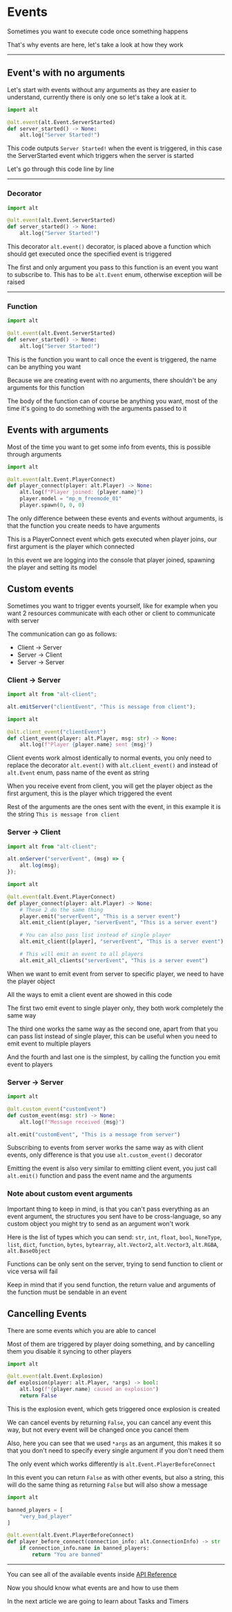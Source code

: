 # Events

Sometimes you want to execute code once something happens

That's why events are here, let's take a look at how they work

---

## Event's with no arguments

Let's start with events without any arguments as they are easier to understand, currently there is only one so let's take a look at it.

```py
import alt

@alt.event(alt.Event.ServerStarted)
def server_started() -> None:
    alt.log("Server Started!")
```

This code outputs `Server Started!` when the event is triggered, in this case the ServerStarted event which triggers when the server is started

Let's go through this code line by line

---

### Decorator
```py hl_lines="3"
import alt

@alt.event(alt.Event.ServerStarted)
def server_started() -> None:
    alt.log("Server Started!")
```

This decorator `alt.event()` decorator, is placed above a function which should get executed once the specified event is triggered

The first and only argument you pass to this function is an event you want to subscribe to. This has to be `alt.Event` enum, otherwise exception will be raised

---

### Function
```py hl_lines="4 5"
import alt

@alt.event(alt.Event.ServerStarted)
def server_started() -> None:
    alt.log("Server Started!")
```

This is the function you want to call once the event is triggered, the name can be anything you want

Because we are creating event with no arguments, there shouldn't be any arguments for this function

The body of the function can of course be anything you want, most of the time it's going to do something with the arguments passed to it

## Events with arguments

Most of the time you want to get some info from events, this is possible through arguments

```py
import alt

@alt.event(alt.Event.PlayerConnect)
def player_connect(player: alt.Player) -> None:
    alt.log(f"Player joined: {player.name}")
    player.model = "mp_m_freemode_01"
    player.spawn(0, 0, 0)
```

The only difference between these events and events without arguments, is that the function you create needs to have arguments

This is a PlayerConnect event which gets executed when player joins, our first argument is the player which connected

In this event we are logging into the console that player joined, spawning the player and setting its model

## Custom events

Sometimes you want to trigger events yourself, like for example when you want 2 resources communicate with each other or client to communicate with server

The communication can go as follows:

- Client -> Server
- Server -> Client
- Server -> Server

### Client -> Server

```js title="client.js"
import alt from "alt-client";

alt.emitServer("clientEvent", "This is message from client");
```

```py title="server.py"
import alt

@alt.client_event("clientEvent")
def client_event(player: alt.Player, msg: str) -> None:
    alt.log(f"Player {player.name} sent {msg}")
```

Client events work almost identically to normal events, you only need to replace the decorator `alt.event()` with `alt.client_event()` and instead of `alt.Event` enum, pass name of the event as string

When you receive event from client, you will get the player object as the first argument, this is the player which triggered the event

Rest of the arguments are the ones sent with the event, in this example it is the string `This is message from client`

### Server -> Client

```js title="client.js"
import alt from "alt-client";

alt.onServer("serverEvent", (msg) => {
    alt.log(msg);
});
```

```py title="server.py"
import alt

@alt.event(alt.Event.PlayerConnect)
def player_connect(player: alt.Player) -> None:
    # These 2 do the same thing
    player.emit("serverEvent", "This is a server event")
    alt.emit_client(player, "serverEvent", "This is a server event")

    # You can also pass list instead of single player
    alt.emit_client([player], "serverEvent", "This is a server event")

    # This will emit an event to all players
    alt.emit_all_clients("serverEvent", "This is a server event")
```

When we want to emit event from server to specific player, we need to have the player object

All the ways to emit a client event are showed in this code

The first two emit event to single player only, they both work completely the same way

The third one works the same way as the second one, apart from that you can pass list instead of single player, this can be useful when you need to emit event to multiple players

And the fourth and last one is the simplest, by calling the function you emit event to players

### Server -> Server

```py
import alt

@alt.custom_event("customEvent")
def custom_event(msg: str) -> None:
    alt.log(f"Message received {msg}")

alt.emit("customEvent", "This is a message from server")
```

Subscribing to events from server works the same way as with client events, only difference is that you use `alt.custom_event()` decorator

Emitting the event is also very similar to emitting client event, you just call `alt.emit()` function and pass the event name and the arguments

### Note about custom event arguments

Important thing to keep in mind, is that you can't pass everything as an event argument, the structures you sent have to be cross-language, so any custom object you might try to send as an argument won't work

Here is the list of types which you can send: `str`, `int`, `float`, `bool`, `NoneType`, `list`, `dict`, `function`, `bytes`, `bytearray`, `alt.Vector2`, `alt.Vector3`, `alt.RGBA`, `alt.BaseObject`

Functions can be only sent on the server, trying to send function to client or vice versa will fail

Keep in mind that if you send function, the return value and arguments of the function must be sendable in an event

## Cancelling Events

There are some events which you are able to cancel

Most of them are triggered by player doing something, and by cancelling them you disable it syncing to other players

```py
import alt

@alt.event(alt.Event.Explosion)
def explosion(player: alt.Player, *args) -> bool:
    alt.log(f"{player.name} caused an explosion")
    return False
```

This is the explosion event, which gets triggered once explosion is created

We can cancel events by returning `False`, you can cancel any event this way, but not every event will be changed once you cancel them

Also, here you can see that we used `*args` as an argument, this makes it so that you don't need to specify every single argument if you don't need them


The only event which works differently is `alt.Event.PlayerBeforeConnect`

In this event you can return `False` as with other events, but also a string, this will do the same thing as returning `False` but will also show a message

```py
import alt

banned_players = [
    "very_bad_player"
]

@alt.event(alt.Event.PlayerBeforeConnect)
def player_before_connect(connection_info: alt.ConnectionInfo) -> str | None:
    if connection_info.name in banned_players:
        return "You are banned"
```

---

You can see all of the available events inside [API Reference](api-reference/events.md)

Now you should know what events are and how to use them

In the next article we are going to learn about Tasks and Timers
